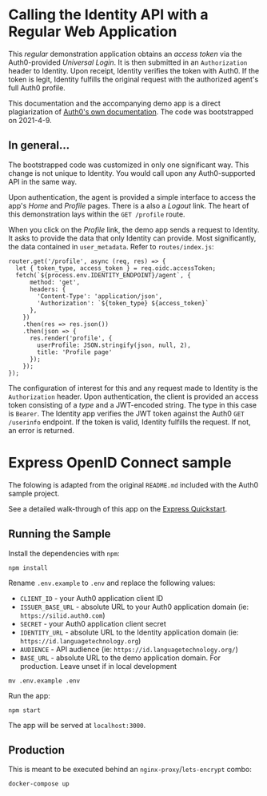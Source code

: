 Calling the Identity API with a Regular Web Application
=======================================================

This _regular_ demonstration application obtains an _access token_ via the Auth0-provided _Universal Login_. It is then submitted in an `Authorization` header to Identity. Upon receipt, Identity verifies the token with Auth0. If the token is legit, Identity fulfills the original request with the authorized agent's full Auth0 profile.

This documentation and the accompanying demo app is a direct plagiarization of [Auth0's own documentation](https://auth0.com/docs/microsites/call-api/call-api-regular-web-app). The code was bootstrapped on 2021-4-9.

## In general...

The bootstrapped code was customized in only one significant way. This change is not unique to Identity. You would call upon any Auth0-supported API in the same way.

Upon authentication, the agent is provided a simple interface to access the app's _Home_ and _Profile_ pages. There is a also a _Logout_ link. The heart of this demonstration lays within the `GET /profile` route.

When you click on the _Profile_ link, the demo app sends a request to Identity. It asks to provide the data that only Identity can provide. Most significantly, the data contained in `user_metadata`. Refer to `routes/index.js`:

```
router.get('/profile', async (req, res) => {
  let { token_type, access_token } = req.oidc.accessToken;
  fetch(`${process.env.IDENTITY_ENDPOINT}/agent`, {
      method: 'get',
      headers: {
        'Content-Type': 'application/json',
        'Authorization': `${token_type} ${access_token}`
      },
    })
    .then(res => res.json())
    .then(json => {
      res.render('profile', {
        userProfile: JSON.stringify(json, null, 2),
        title: 'Profile page'
      });
    });
});
```

The configuration of interest for this and any request made to Identity is the `Authorization` header. Upon authentication, the client is provided an access token consisting of a _type_ and a JWT-encoded string. The type in this case is `Bearer`. The Identity app verifies the JWT token against the Auth0 `GET /userinfo` endpoint. If the token is valid, Identity fulfills the request. If not, an error is returned.


# Express OpenID Connect sample

The folowing is adapted from the original `README.md` included with the Auth0 sample project.

See a detailed walk-through of this app on the [Express Quickstart](https://auth0.com/docs/quickstart/webapp/express).

## Running the Sample

Install the dependencies with `npm`:

```
npm install
```

Rename `.env.example` to `.env` and replace the following values:

- `CLIENT_ID` - your Auth0 application client ID
- `ISSUER_BASE_URL` - absolute URL to your Auth0 application domain (ie: `https://silid.auth0.com`)
- `SECRET` - your Auth0 application client secret
- `IDENTITY_URL` - absolute URL to the Identity application domain (ie: `https://id.languagetechnology.org`)
- `AUDIENCE` - API audience (ie: `https://id.languagetechnology.org/`)
- `BASE_URL` - absolute URL to the demo application domain. For production. Leave unset if in local development

```
mv .env.example .env
```

Run the app:

```
npm start
```

The app will be served at `localhost:3000`.

## Production

This is meant to be executed behind an `nginx-proxy`/`lets-encrypt` combo:

```
docker-compose up
```

